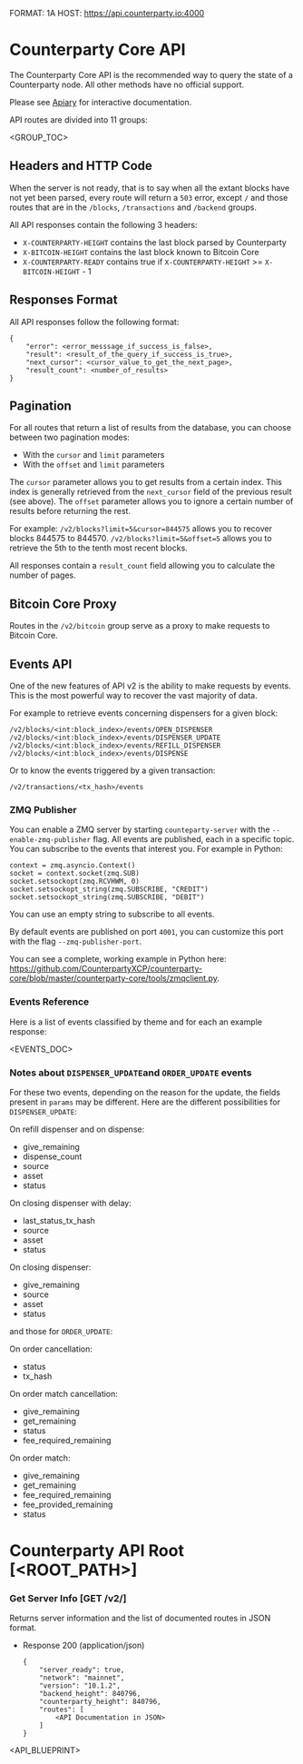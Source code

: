 FORMAT: 1A
HOST: https://api.counterparty.io:4000

# Counterparty Core API

The Counterparty Core API is the recommended way to query the state of a Counterparty node. All other methods have no official support.

Please see [Apiary](https://counterpartycore.docs.apiary.io/) for interactive documentation.

API routes are divided into 11 groups:

<GROUP_TOC>

## Headers and HTTP Code

When the server is not ready, that is to say when all the extant blocks have not yet been parsed, every route will return a `503` error, except `/` and those routes that are in the `/blocks`, `/transactions` and `/backend` groups.

All API responses contain the following 3 headers:

* `X-COUNTERPARTY-HEIGHT` contains the last block parsed by Counterparty
* `X-BITCOIN-HEIGHT` contains the last block known to Bitcoin Core
* `X-COUNTERPARTY-READY` contains true if `X-COUNTERPARTY-HEIGHT` >= `X-BITCOIN-HEIGHT` - 1

## Responses Format

All API responses follow the following format:

```
{
    "error": <error_messsage_if_success_is_false>,
    "result": <result_of_the_query_if_success_is_true>,
    "next_cursor": <cursor_value_to_get_the_next_page>,
    "result_count": <number_of_results>
}
```

## Pagination

For all routes that return a list of results from the database, you can choose between two pagination modes:

- With the `cursor` and `limit` parameters
- With the `offset` and `limit` parameters

The `cursor` parameter allows you to get results from a certain index. This index is generally retrieved from the `next_cursor` field of the previous result (see above).
The `offset` parameter allows you to ignore a certain number of results before returning the rest.

For example:
`/v2/blocks?limit=5&cursor=844575` allows you to recover blocks 844575 to 844570.
`/v2/blocks?limit=5&offset=5` allows you to retrieve the 5th to the tenth most recent blocks.

All responses contain a `result_count` field allowing you to calculate the number of pages.

## Bitcoin Core Proxy

Routes in the `/v2/bitcoin` group serve as a proxy to make requests to Bitcoin Core.

## Events API

One of the new features of API v2 is the ability to make requests by events. This is the most powerful way to recover the vast majority of data.

For example to retrieve events concerning dispensers for a given block:

```
/v2/blocks/<int:block_index>/events/OPEN_DISPENSER
/v2/blocks/<int:block_index>/events/DISPENSER_UPDATE
/v2/blocks/<int:block_index>/events/REFILL_DISPENSER
/v2/blocks/<int:block_index>/events/DISPENSE
```

Or to know the events triggered by a given transaction:

`/v2/transactions/<tx_hash>/events`

### ZMQ Publisher

You can enable a ZMQ server by starting `counteparty-server` with the `--enable-zmq-publisher` flag.
All events are published, each in a specific topic. You can subscribe to the events that interest you. For example in Python:

```
context = zmq.asyncio.Context()
socket = context.socket(zmq.SUB)
socket.setsockopt(zmq.RCVHWM, 0)
socket.setsockopt_string(zmq.SUBSCRIBE, "CREDIT")
socket.setsockopt_string(zmq.SUBSCRIBE, "DEBIT")
```

You can use an empty string to subscribe to all events.

By default events are published on port `4001`, you can customize this port with the flag `--zmq-publisher-port`.

You can see a complete, working example in Python here: https://github.com/CounterpartyXCP/counterparty-core/blob/master/counterparty-core/tools/zmqclient.py.

### Events Reference

Here is a list of events classified by theme and for each an example response:

<EVENTS_DOC>

### Notes about `DISPENSER_UPDATE`and `ORDER_UPDATE` events

For these two events, depending on the reason for the update, the fields present in `params` may be different.
Here are the different possibilities for `DISPENSER_UPDATE`:

On refill dispenser and on dispense:

- give_remaining
- dispense_count
- source
- asset
- status

On closing dispenser with delay:

- last_status_tx_hash
- source
- asset
- status

On closing dispenser:

- give_remaining
- source
- asset
- status

and those for `ORDER_UPDATE`:

On order cancellation:

- status
- tx_hash

On order match cancellation:

- give_remaining
- get_remaining
- status
- fee_required_remaining

On order match:

- give_remaining
- get_remaining
- fee_required_remaining
- fee_provided_remaining
- status

# Counterparty API Root [<ROOT_PATH>]

### Get Server Info [GET /v2/]

Returns server information and the list of documented routes in JSON format.

+ Response 200 (application/json)

    ```
    {
        "server_ready": true,
        "network": "mainnet",
        "version": "10.1.2",
        "backend_height": 840796,
        "counterparty_height": 840796,
        "routes": [
            <API Documentation in JSON>
        ]
    }
    ```

<API_BLUEPRINT>
